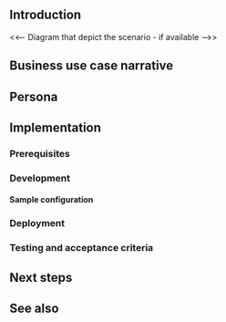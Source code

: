 ## Introduction

<<-- Diagram that depict the scenario - if available -->>

## Business use case narrative

## Persona

## Implementation

### Prerequisites

### Development 

#### Sample configuration

### Deployment

### Testing and acceptance criteria

## Next steps

## See also